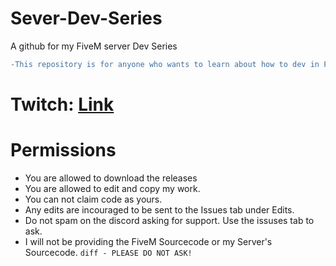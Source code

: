 # Sever-Dev-Series
A github for my FiveM server Dev Series

```diff
-This repository is for anyone who wants to learn about how to dev in FiveM.
```
# Twitch: [Link](https://www.twitch.tv/nep__official)
# Permissions
 - You are allowed to download the releases
 - You are allowed to edit and copy my work.
 - You can not claim code as yours. 
 - Any edits are incouraged to be sent to the Issues tab under Edits.
 - Do not spam on the discord asking for support. Use the issuses tab to ask.
 - I will not be providing the FiveM Sourcecode or my Server's Sourcecode. ```diff - PLEASE DO NOT ASK!```

